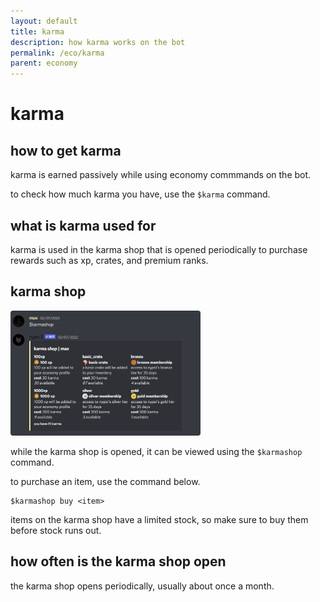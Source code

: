```yaml
---
layout: default
title: karma
description: how karma works on the bot
permalink: /eco/karma
parent: economy
---
```


# karma

## how to get karma

karma is earned passively while using economy commmands on the bot.

to check how much karma you have, use the ```$karma``` command.

## what is karma used for

karma is used in the karma shop that is opened periodically to purchase rewards such as xp, crates, and premium ranks.

## karma shop

<img src="https://raw.githubusercontent.com/tekoh/nypsi/docs/assets/karmashop_1.png" height="200px" width="auto" style="border-radius:4px">


while the karma shop is opened, it can be viewed using the ```$karmashop``` command.

to purchase an item, use the command below.

```
$karmashop buy <item>
```

items on the karma shop have a limited stock, so make sure to buy them before stock runs out.

## how often is the karma shop open

the karma shop opens periodically, usually about once a month.